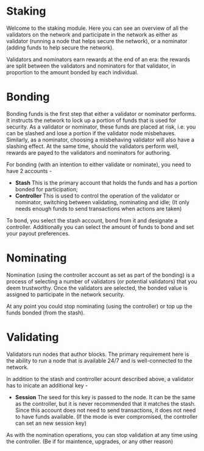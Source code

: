 # Staking

Welcome to the staking module. Here you can see an overview of all the validators on the network and participate in the network as either as validator (running a node that helps secure the network), or a nominator (adding funds to help secure the network).

Validators and nominators earn rewards at the end of an era: the rewards are split between the validators and nominators for that validator, in proportion to the amount bonded by each individual.

# Bonding

Bonding funds is the first step that either a validator or nominator performs. It instructs the network to lock up a portion of funds that is used for security. As a validator or nominator, these funds are placed at risk, i.e. you can be slashed and lose a portion if the validator node misbehaves. Similarly, as a nominator, choosing a misbehaving validator will also have a slashing effect. At the same time, should the validators perform well, rewards are payed to the validators and nominators for authoring.

For bonding (with an intention to either validate or nominate), you need to have 2 accounts -

- **Stash** This is the primary account that holds the funds and has a portion bonded for participation;
- **Controller** This is used to control the operation of the validator or nominator, switching between validating, nominating and idle; (It only needs enough funds to send transactions when actions are taken)

To bond, you select the stash account, bond from it and designate a controller. Additionally you can select the amount of funds to bond and set your payout preferences.

# Nominating

Nomination (using the controller account as set as part of the bonding) is a process of selecting a number of validators (or potential validators) that you deem trustworthy. Once the validators are selected, the bonded value is assigned to participate in the network security.

At any point you could stop nominating (using the controller) or top up the funds bonded (from the stash).

# Validating

Validators run nodes that author blocks. The primary requirement here is the ability to run a node that is available 24/7 and is well-connected to the network.

In addition to the stash and contrroller acount described above, a validator has to inicate an additional key -

- **Session** The seed for this key is passed to the node. It can be the same as the controller, but it is never recommended that it matches the stash. Since this account does not need to send transactions, it does not need to have funds available. (If the mode is ever compromised, the controller can set an new session key)

As with the nomination operations, you can stop validation at any time using the controller. (Be if for maintence, upgrades, or any other reason)
